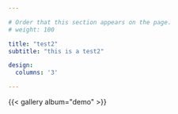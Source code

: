 ```yaml
---

# Order that this section appears on the page.
# weight: 100

title: "test2"
subtitle: "this is a test2"

design:
  columns: '3'

---
```

{{< gallery album="demo" >}}
